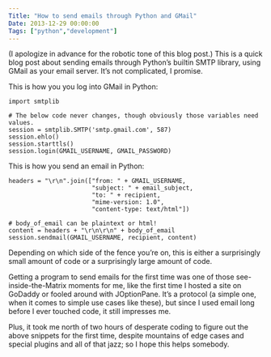 ```yaml
---
Title: "How to send emails through Python and GMail"
Date: 2013-12-29 00:00:00
Tags: ["python","development"]
---
```


<p>(I apologize in advance for the robotic tone of this blog post.) This is a quick blog post about sending emails through Python’s builtin SMTP library, using GMail as your email server. It’s not complicated, I promise.</p>


<p>This is how you you log into GMail in Python:</p>


<pre><code>import smtplib

# The below code never changes, though obviously those variables need values.
session = smtplib.SMTP('smtp.gmail.com', 587)
session.ehlo()
session.starttls()
session.login(GMAIL_USERNAME, GMAIL_PASSWORD)
</code></pre>


<p>This is how you send an email in Python:</p>


<pre><code>headers = "\r\n".join(["from: " + GMAIL_USERNAME,
                       "subject: " + email_subject,
                       "to: " + recipient,
                       "mime-version: 1.0",
                       "content-type: text/html"])

# body_of_email can be plaintext or html!                    
content = headers + "\r\n\r\n" + body_of_email
session.sendmail(GMAIL_USERNAME, recipient, content)
</code></pre>


<p>Depending on which side of the fence you’re on, this is either a surprisingly small amount of code or a surprisingly large amount of code.</p>


<p>Getting a program to send emails for the first time was one of those see-inside-the-Matrix moments for me, like the first time I hosted a site on GoDaddy or fooled around with JOptionPane. It’s a protocol (a simple one, when it comes to simple use cases like these), but since I used email long before I ever touched code, it still impresses me.</p>


<p>Plus, it took me north of two hours of desperate coding to figure out the above snippets for the first time, despite mountains of edge cases and special plugins and all of that jazz; so I hope this helps somebody.</p>
	